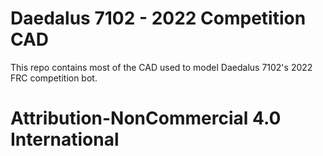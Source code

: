 # Daedalus 7102 - 2022 Competition CAD 
This repo contains most of the CAD used to model Daedalus 7102's 2022 FRC competition bot. 


# Attribution-NonCommercial 4.0 International